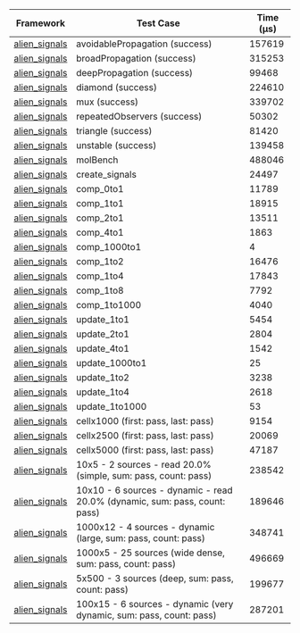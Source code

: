 | Framework | Test Case | Time (μs) |
| --- | --- | --- |
| [alien_signals](https://github.com/medz/alien-signals-dart) | avoidablePropagation (success) | 157619 |
| [alien_signals](https://github.com/medz/alien-signals-dart) | broadPropagation (success) | 315253 |
| [alien_signals](https://github.com/medz/alien-signals-dart) | deepPropagation (success) | 99468 |
| [alien_signals](https://github.com/medz/alien-signals-dart) | diamond (success) | 224610 |
| [alien_signals](https://github.com/medz/alien-signals-dart) | mux (success) | 339702 |
| [alien_signals](https://github.com/medz/alien-signals-dart) | repeatedObservers (success) | 50302 |
| [alien_signals](https://github.com/medz/alien-signals-dart) | triangle (success) | 81420 |
| [alien_signals](https://github.com/medz/alien-signals-dart) | unstable (success) | 139458 |
| [alien_signals](https://github.com/medz/alien-signals-dart) | molBench | 488046 |
| [alien_signals](https://github.com/medz/alien-signals-dart) | create_signals | 24497 |
| [alien_signals](https://github.com/medz/alien-signals-dart) | comp_0to1 | 11789 |
| [alien_signals](https://github.com/medz/alien-signals-dart) | comp_1to1 | 18915 |
| [alien_signals](https://github.com/medz/alien-signals-dart) | comp_2to1 | 13511 |
| [alien_signals](https://github.com/medz/alien-signals-dart) | comp_4to1 | 1863 |
| [alien_signals](https://github.com/medz/alien-signals-dart) | comp_1000to1 | 4 |
| [alien_signals](https://github.com/medz/alien-signals-dart) | comp_1to2 | 16476 |
| [alien_signals](https://github.com/medz/alien-signals-dart) | comp_1to4 | 17843 |
| [alien_signals](https://github.com/medz/alien-signals-dart) | comp_1to8 | 7792 |
| [alien_signals](https://github.com/medz/alien-signals-dart) | comp_1to1000 | 4040 |
| [alien_signals](https://github.com/medz/alien-signals-dart) | update_1to1 | 5454 |
| [alien_signals](https://github.com/medz/alien-signals-dart) | update_2to1 | 2804 |
| [alien_signals](https://github.com/medz/alien-signals-dart) | update_4to1 | 1542 |
| [alien_signals](https://github.com/medz/alien-signals-dart) | update_1000to1 | 25 |
| [alien_signals](https://github.com/medz/alien-signals-dart) | update_1to2 | 3238 |
| [alien_signals](https://github.com/medz/alien-signals-dart) | update_1to4 | 2618 |
| [alien_signals](https://github.com/medz/alien-signals-dart) | update_1to1000 | 53 |
| [alien_signals](https://github.com/medz/alien-signals-dart) | cellx1000 (first: pass, last: pass) | 9154 |
| [alien_signals](https://github.com/medz/alien-signals-dart) | cellx2500 (first: pass, last: pass) | 20069 |
| [alien_signals](https://github.com/medz/alien-signals-dart) | cellx5000 (first: pass, last: pass) | 47187 |
| [alien_signals](https://github.com/medz/alien-signals-dart) | 10x5 - 2 sources - read 20.0% (simple, sum: pass, count: pass) | 238542 |
| [alien_signals](https://github.com/medz/alien-signals-dart) | 10x10 - 6 sources - dynamic - read 20.0% (dynamic, sum: pass, count: pass) | 189646 |
| [alien_signals](https://github.com/medz/alien-signals-dart) | 1000x12 - 4 sources - dynamic (large, sum: pass, count: pass) | 348741 |
| [alien_signals](https://github.com/medz/alien-signals-dart) | 1000x5 - 25 sources (wide dense, sum: pass, count: pass) | 496669 |
| [alien_signals](https://github.com/medz/alien-signals-dart) | 5x500 - 3 sources (deep, sum: pass, count: pass) | 199677 |
| [alien_signals](https://github.com/medz/alien-signals-dart) | 100x15 - 6 sources - dynamic (very dynamic, sum: pass, count: pass) | 287201 |
